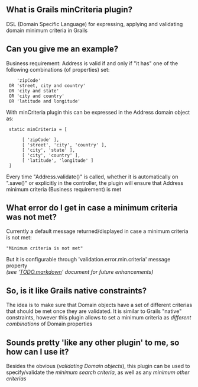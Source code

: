 ## What is Grails minCriteria plugin? ##

DSL (Domain Specific Language) for expressing, applying and validating domain minimum criteria in Grails

## Can you give me an example? ##

Business requirement: Address is valid if and only if "it has" 
one of the following combinations (of properties) set:

        'zipCode'
     OR 'street, city and country'
     OR 'city and state'
     OR 'city and country'
     OR 'latitude and longitude'

With minCriteria plugin this can be expressed in the Address domain object as:    	

     static minCriteria = [

          [ 'zipCode' ],
          [ 'street', 'city', 'country' ],
          [ 'city', 'state' ],
          [ 'city', 'country' ],
          [ 'latitude', 'longitude' ]
     ]

Every time "Address.validate()" is called, whether it is automatically on ".save()" or 
explicitly in the controller, the plugin will ensure that Address minimum criteria (Business requirement) is met

## What error do I get in case a minimum criteria was not met?  ##

Currently a default message returned/displayed in case a minimum criteria is not met:

    "Minimum criteria is not met"

But it is configurable through 'validation.error.min.criteria' message property
<br>*(see '[TODO.markdown](http://github.com/trickster/grails-mincriteria/blob/master/TODO.markdown "TODO.markdown")' document for future enhancements)*

## So, is it like Grails native constraints? ##

The idea is to make sure that Domain objects have a set of different criterias that should be met once they are validated.
It is similar to Grails "native" constraints, however this plugin allows to set a minimum criteria as *different combinations* of Domain properties

## Sounds pretty 'like any other plugin' to me, so how can I use it? ##

Besides the obvious (*validating Domain objects*), this plugin can be used to specify/validate the *minimum search criteria*, as well as any *minimum other criterias*
